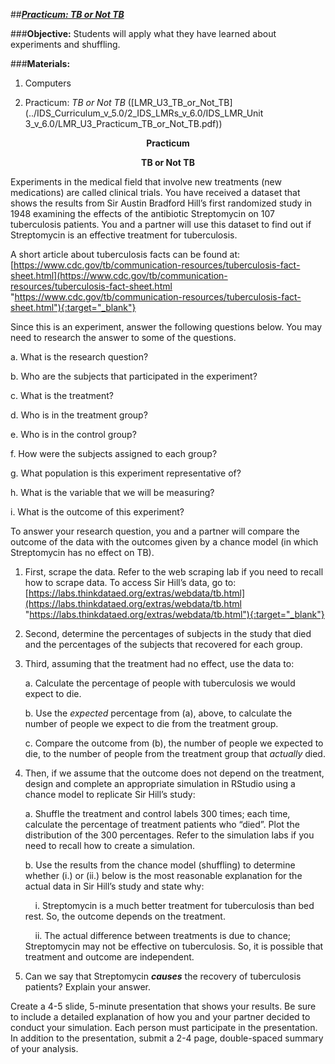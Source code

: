 ##***<u>Practicum: TB or Not TB</u>***

###**Objective:** 
Students will apply what they have learned about experiments and shuffling.

###**Materials:**
1. Computers

2. Practicum: *TB or Not TB* ([LMR_U3_TB_or_Not_TB](../IDS_Curriculum_v_5.0/2_IDS_LMRs_v_6.0/IDS_LMR_Unit 3_v_6.0/LMR_U3_Practicum_TB_or_Not_TB.pdf))

**<center>Practicum</center>**
    
**<center>TB or Not TB</center>**

Experiments in the medical field that involve new treatments (new medications) are called clinical trials.
You have received a dataset that shows the results from Sir Austin Bradford Hill’s first randomized study
in 1948 examining the effects of the antibiotic Streptomycin on 107 tuberculosis patients. You and a
partner will use this dataset to find out if Streptomycin is an effective treatment for tuberculosis.

A short article about tuberculosis facts can be found at:
[https://www.cdc.gov/tb/communication-resources/tuberculosis-fact-sheet.html](https://www.cdc.gov/tb/communication-resources/tuberculosis-fact-sheet.html "https://www.cdc.gov/tb/communication-resources/tuberculosis-fact-sheet.html"){:target="_blank"}

Since this is an experiment, answer the following questions below. You may need to research the answer
to some of the questions.

a. What is the research question?

b. Who are the subjects that participated in the experiment?

c. What is the treatment?

d. Who is in the treatment group?

e. Who is in the control group?

f. How were the subjects assigned to each group?

g. What population is this experiment representative of?

h. What is the variable that we will be measuring?

i. What is the outcome of this experiment?

To answer your research question, you and a partner will compare the outcome of the data with the
outcomes given by a chance model (in which Streptomycin has no effect on TB).

1. First, scrape the data. Refer to the web scraping lab if you need to recall how to scrape data.
To access Sir Hill’s data, go to: [https://labs.thinkdataed.org/extras/webdata/tb.html](https://labs.thinkdataed.org/extras/webdata/tb.html "https://labs.thinkdataed.org/extras/webdata/tb.html"){:target="_blank"}

2. Second, determine the percentages of subjects in the study that died and the percentages of
the subjects that recovered for each group.

3. Third, assuming that the treatment had no effect, use the data to:

    a. Calculate the percentage of people with tuberculosis we would expect to die.

    b. Use the *expected* percentage from (a), above, to calculate the number of people we expect
    to die from the treatment group.
    
    c. Compare the outcome from (b), the number of people we expected to die, to the number of people from the treatment group that *actually*
    died.

4. Then, if we assume that the outcome does not depend on the treatment, design and
complete an appropriate simulation in RStudio using a chance model to replicate Sir Hill’s
study:

    a. Shuffle the treatment and control labels 300 times; each time, calculate the
    percentage of treatment patients who “died”. Plot the distribution of the 300
    percentages. Refer to the simulation labs if you need to recall how to create a
    simulation.

    b. Use the results from the chance model (shuffling) to determine whether (i.) or (ii.)
    below is the most reasonable explanation for the actual data in Sir Hill’s study and
    state why:

    &nbsp;&nbsp;&nbsp;&nbsp;i. Streptomycin is a much better treatment for tuberculosis than bed rest. So, the outcome depends on the treatment.
    
    &nbsp;&nbsp;&nbsp;&nbsp;ii. The actual difference between treatments is due to chance; Streptomycin may not be effective on tuberculosis. So, it is possible that treatment and outcome are independent.

5. Can we say that Streptomycin ***causes*** the recovery of tuberculosis patients? Explain your
answer.

Create a 4-5 slide, 5-minute presentation that shows your results. Be sure to include a detailed
explanation of how you and your partner decided to conduct your simulation. Each person must
participate in the presentation. In addition to the presentation, submit a 2-4 page, double-spaced
summary of your analysis.